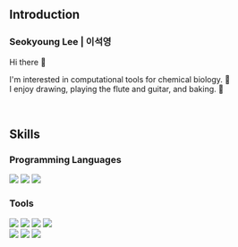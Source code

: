 ## Introduction

### Seokyoung Lee | 이석영

Hi there 👋

I'm interested in computational tools for chemical biology. 🌱\
I enjoy drawing, playing the flute and guitar, and baking. 🎨

<br />

## Skills

### Programming Languages

<img src="https://img.shields.io/badge/Python-FFD43B?style=for-the-badge&logo=python&logoColor=blue"/> <img src="https://img.shields.io/badge/LaTeX-47A141?style=for-the-badge&logo=LaTeX&logoColor=white"/> <img src="https://img.shields.io/badge/C-00599C?style=for-the-badge&logo=c&logoColor=white"/>


### Tools

<img src="https://img.shields.io/badge/PyTorch-EE4C2C?style=flat-square&logo=pytorch&logoColor=white"> <img src="https://img.shields.io/badge/Numpy-777BB4?style=flat-square&logo=numpy&logoColor=white"/> <img src="https://img.shields.io/badge/Pandas-2C2D72?style=flat-square&logo=pandas&logoColor=white"/> <img src="https://img.shields.io/badge/scikit_learn-F7931E?style=flat-square&logo=scikit-learn&logoColor=white"/> \
<img src="https://img.shields.io/badge/VIM-%2311AB00.svg?style=flat-square&logo=vim&logoColor=white"/>
<img src="https://img.shields.io/badge/Git-F05032?style=flat-square&logo=Git&logoColor=white"/>
<img src="https://img.shields.io/badge/Weights_&_Biases-FFBE00?style=flat-square&logo=WeightsAndBiases&logoColor=white"/>
